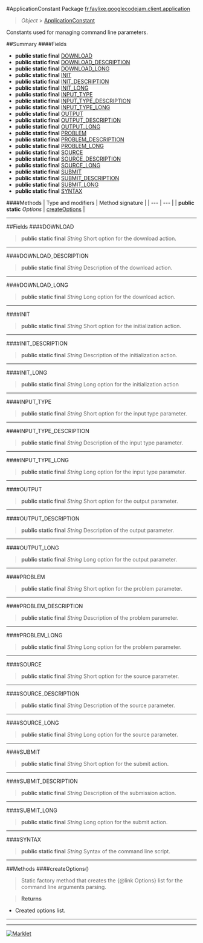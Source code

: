 #ApplicationConstant
Package [fr.faylixe.googlecodejam.client.application](README.md)<br>

> *Object* > [ApplicationConstant](ApplicationConstant.md)

<p>Constants used for managing command
 line parameters.</p>

##Summary
####Fields
* **public static final** [DOWNLOAD](#download)
* **public static final** [DOWNLOAD_DESCRIPTION](#download_description)
* **public static final** [DOWNLOAD_LONG](#download_long)
* **public static final** [INIT](#init)
* **public static final** [INIT_DESCRIPTION](#init_description)
* **public static final** [INIT_LONG](#init_long)
* **public static final** [INPUT_TYPE](#input_type)
* **public static final** [INPUT_TYPE_DESCRIPTION](#input_type_description)
* **public static final** [INPUT_TYPE_LONG](#input_type_long)
* **public static final** [OUTPUT](#output)
* **public static final** [OUTPUT_DESCRIPTION](#output_description)
* **public static final** [OUTPUT_LONG](#output_long)
* **public static final** [PROBLEM](#problem)
* **public static final** [PROBLEM_DESCRIPTION](#problem_description)
* **public static final** [PROBLEM_LONG](#problem_long)
* **public static final** [SOURCE](#source)
* **public static final** [SOURCE_DESCRIPTION](#source_description)
* **public static final** [SOURCE_LONG](#source_long)
* **public static final** [SUBMIT](#submit)
* **public static final** [SUBMIT_DESCRIPTION](#submit_description)
* **public static final** [SUBMIT_LONG](#submit_long)
* **public static final** [SYNTAX](#syntax)

####Methods
| Type and modifiers | Method signature |
| --- | --- |
| **public static** *Options* | [createOptions](#createoptions) |

---


##Fields
####DOWNLOAD
> **public static final** *String*
Short option for the download action.

---

####DOWNLOAD_DESCRIPTION
> **public static final** *String*
Description of the download action.

---

####DOWNLOAD_LONG
> **public static final** *String*
Long option for the download action.

---

####INIT
> **public static final** *String*
Short option for the initialization action.

---

####INIT_DESCRIPTION
> **public static final** *String*
Description of the initialization action.

---

####INIT_LONG
> **public static final** *String*
Long option for the initialization action

---

####INPUT_TYPE
> **public static final** *String*
Short option for the input type parameter.

---

####INPUT_TYPE_DESCRIPTION
> **public static final** *String*
Description of the input type parameter.

---

####INPUT_TYPE_LONG
> **public static final** *String*
Long option for the input type parameter.

---

####OUTPUT
> **public static final** *String*
Short option for the output parameter.

---

####OUTPUT_DESCRIPTION
> **public static final** *String*
Description of the output parameter.

---

####OUTPUT_LONG
> **public static final** *String*
Long option for the output parameter.

---

####PROBLEM
> **public static final** *String*
Short option for the problem parameter.

---

####PROBLEM_DESCRIPTION
> **public static final** *String*
Description of the problem parameter.

---

####PROBLEM_LONG
> **public static final** *String*
Long option for the problem parameter.

---

####SOURCE
> **public static final** *String*
Short option for the source parameter.

---

####SOURCE_DESCRIPTION
> **public static final** *String*
Description of the source parameter.

---

####SOURCE_LONG
> **public static final** *String*
Long option for the source parameter.

---

####SUBMIT
> **public static final** *String*
Short option for the submit action.

---

####SUBMIT_DESCRIPTION
> **public static final** *String*
Description of the submission action.

---

####SUBMIT_LONG
> **public static final** *String*
Long option for the submit action.

---

####SYNTAX
> **public static final** *String*
Syntax of the command line script.

---


##Methods
####createOptions()
> Static factory method that creates the {@link Options} list
 for the command line arguments parsing.

> **Returns**
* Created options list.


---

---

[![Marklet](https://img.shields.io/badge/Generated%20by-Marklet-green.svg)](https://github.com/Faylixe/marklet)